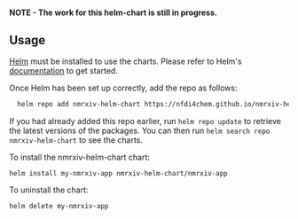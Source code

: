 
#### NOTE - The work for this helm-chart is still in progress.

## Usage

[Helm](https://helm.sh) must be installed to use the charts.  Please refer to
Helm's [documentation](https://helm.sh/docs) to get started.

Once Helm has been set up correctly, add the repo as follows:

```bash
  helm repo add nmrxiv-helm-chart https://nfdi4chem.github.io/nmrxiv-helm-chart/
```

If you had already added this repo earlier, run `helm repo update` to retrieve
the latest versions of the packages.  You can then run `helm search repo
nmrxiv-helm-chart` to see the charts.

To install the nmrxiv-helm-chart chart:

    helm install my-nmrxiv-app nmrxiv-helm-chart/nmrxiv-app

To uninstall the chart:

    helm delete my-nmrxiv-app